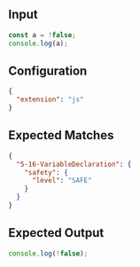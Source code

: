 
## Input
```javascript input
const a = !false;
console.log(a);
```

## Configuration
```json configuration
{
  "extension": "js"
}
```

## Expected Matches
```json expected matches
{
  "5-16-VariableDeclaration": {
    "safety": {
      "level": "SAFE"
    }
  }
}
```

## Expected Output
```javascript expected output
console.log(!false);
```
